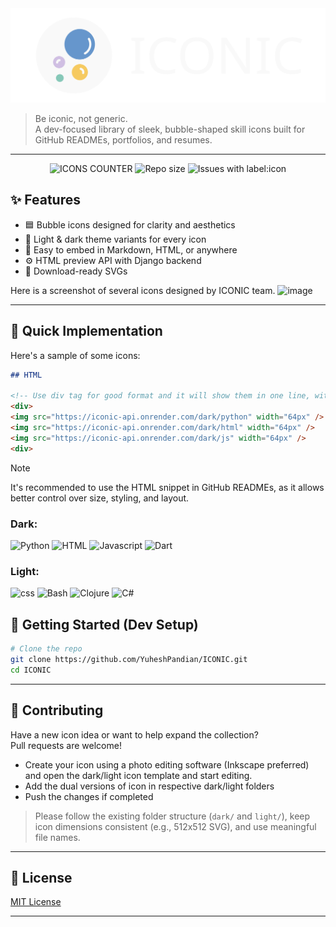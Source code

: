<img src="Banner.svg"/>

> Be iconic, not generic.  
> A dev-focused library of sleek, bubble-shaped skill icons built for GitHub READMEs, portfolios, and resumes.

---

<div align="center">
  
![ICONS COUNTER](https://img.shields.io/github/directory-file-count/YuheshPandian/ICONIC/icons%2Fdark?style=for-the-badge&label=Icons&color=%23753ec2)
![Repo size](https://img.shields.io/github/repo-size/YuheshPandian/ICONIC?style=for-the-badge&color=%23ff5842)
![Issues with label:icon](https://img.shields.io/github/issues/YuheshPandian/ICONIC/icon?style=for-the-badge)



</div>

## ✨ Features

-   🟦 Bubble icons designed for clarity and aesthetics
-   🌙 Light & dark theme variants for every icon
-   🧩 Easy to embed in Markdown, HTML, or anywhere
-   ⚙️ HTML preview API with Django backend
-   💾 Download-ready SVGs

Here is a screenshot of several icons designed by ICONIC team.
![image](https://github.com/user-attachments/assets/5bbfd9d5-3e51-4a3a-b1ca-86e16cbd3782)


---

## 🧪 Quick Implementation

Here's a sample of some icons:

```markdown
## HTML

<!-- Use div tag for good format and it will show them in one line, without div tag it will be displayed on multiple lines -->
<div>
<img src="https://iconic-api.onrender.com/dark/python" width="64px" />
<img src="https://iconic-api.onrender.com/dark/html" width="64px" />
<img src="https://iconic-api.onrender.com/dark/js" width="64px" />
<div>
```
> [!NOTE]  
> It's recommended to use the HTML snippet in GitHub READMEs, as it allows better control over size, styling, and layout.

### Dark:

<img src="https://iconic-api.onrender.com/dark/python" width="50px" title="Python" /> <img src="https://iconic-api.onrender.com/dark/html" width="50px" title="HTML" /> <img src="https://iconic-api.onrender.com/dark/js" width="50px" title="Javascript" />  <img src="https://iconic-api.onrender.com/dark/dart" width="50px" title="Dart" />

### Light:

<img src="https://iconic-api.onrender.com/light/css" width="50px" title="css" /> <img src="https://iconic-api.onrender.com/light/bash" width="50px" title="Bash" /> <img src="https://iconic-api.onrender.com/light/clojure" width="50px" title="Clojure" /> <img src="https://iconic-api.onrender.com/light/csharp" width="50px" title="C#" />

## 🚀 Getting Started (Dev Setup)

```bash
# Clone the repo
git clone https://github.com/YuheshPandian/ICONIC.git
cd ICONIC
```

---

## 🤝 Contributing

Have a new icon idea or want to help expand the collection?  
Pull requests are welcome!

-   Create your icon using a photo editing software (Inkscape preferred) and open the dark/light icon template and start editing.
-   Add the dual versions of icon in respective dark/light folders
-   Push the changes if completed

> Please follow the existing folder structure (`dark/` and `light/`), keep icon dimensions consistent (e.g., 512x512 SVG), and use meaningful file names.

---

## 📜 License

[MIT License](LICENSE)

---


